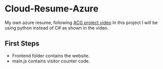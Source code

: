 # Cloud-Resume-Azure
My own azure resume, following [ACG project video](https://www.youtube.com/watch?v=ieYrBWmkfno)
In this project I will be using python instead of C# as shown in the video.

## First Steps

- Frontend folder contains the website.
- main.js contains visitor counter code.

